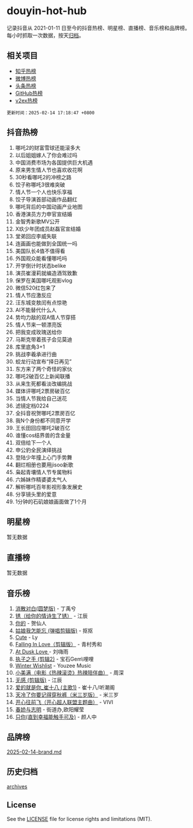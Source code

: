 # douyin-hot-hub

记录抖音从 2021-01-11 日至今的抖音热榜、明星榜、直播榜、音乐榜和品牌榜。每小时抓取一次数据，按天[归档](archives)。

## 相关项目

- [知乎热榜](https://github.com/lonnyzhang423/zhihu-hot-hub)
- [微博热榜](https://github.com/lonnyzhang423/weibo-hot-hub)
- [头条热榜](https://github.com/lonnyzhang423/toutiao-hot-hub)
- [GitHub热榜](https://github.com/lonnyzhang423/github-hot-hub)
- [v2ex热榜](https://github.com/lonnyzhang423/v2ex-hot-hub)


`更新时间：2025-02-14 17:18:47 +0800`

## 抖音热榜

1. 哪吒2的财富雪球还能滚多大
1. 以后姐姐嫁人了你会难过吗
1. 中国消费市场为各国提供巨大机遇
1. 原来男生情人节也喜欢收花啊
1. 30秒看哪吒2的冲榜之路
1. 饺子称哪吒3很难突破
1. 情人节一个人也快乐享福
1. 饺子导演首部动画作品翻红
1. 哪吒背后的中国动画产业地图
1. 香港演员方力申官宣结婚
1. 金智秀新歌MV公开
1. X玖少年团成员赵磊官宣结婚
1. 堂弟回应李威失联
1. 连画画也能做到全国统一吗
1. 美国队长4值不值得看
1. 外国观众能看懂哪吒吗
1. 开学倒计时状态belike
1. 演员崔漫莉就编造酒驾致歉
1. 保罗在美国哪吒观影vlog
1. 微信520红包来了
1. 情人节应激反应
1. 汪东城变敖闰有点惊艳
1. AI不能替代什么人
1. 势均力敌的双A情人节穿搭
1. 情人节来一顿漂亮饭
1. 把我变成玫瑰送给你
1. 马斯克带着孩子会见莫迪
1. 库里底角3+1
1. 挑战李羲承进行曲
1. 蛟龙行动宣布“择日再见”
1. 东方来了两个奇怪的家伙
1. 哪吒2破百亿上新闻联播
1. 从来生死都看淡改编挑战
1. 媒体评哪吒2票房破百亿
1. 当情人节我给自己送花
1. 滤镜定档0224
1. 全抖音祝贺哪吒2票房百亿
1. 我N个身份都不同意开学
1. 王长田回应哪吒2破百亿
1. 谁懂cos结界兽的含金量
1. 双倍给下一个人
1. 申公豹全民演绎挑战
1. 登陆少年撞上心门手势舞
1. 翻烂相册也要用jisoo新歌
1. 枭起青壤情人节专属物料
1. 六姊妹作精婆婆太气人
1. 解析哪吒百年影视形象发展史
1. 分享镜头里的爱意
1. 1分钟的石矶娘娘画面做了1个月

## 明星榜

暂无数据

## 直播榜

暂无数据

## 音乐榜

1. [消散对白(圆梦版)](https://sf5-hl-cdn-tos.douyinstatic.com/obj/tos-cn-ve-2774/og4jB5I5IizzoZVAAAzWgBMAsMDWoArfwBOiFs) - 丁禹兮
1. [锈（给你的情诗生了锈）](https://sf5-hl-cdn-tos.douyinstatic.com/obj/tos-cn-ve-2774/o8a1PBtVqIYbPEGK6e5A4egedVMdm3fCIz6bbE) - 江辰
1. [你的](https://sf6-cdn-tos.douyinstatic.com/obj/tos-cn-ve-2774/oYuIeKf42jB7sEV6B2upMdpYAgfrQWj0FeRegh) - 贺仙人
1. [姑娘我怎能忘 (弹唱剪辑版)](https://sf5-hl-cdn-tos.douyinstatic.com/obj/tos-cn-ve-2774/okamwrBGEMz6illuEofAsMV4yzF5tVWbBiA5AI) - 抠抠
1. [Cute](https://sf5-hl-cdn-tos.douyinstatic.com/obj/tos-cn-ve-2774/o4IbIzHWKAAB4wsS5qMBRiiAlEBGTpQRNfFvuo) - Ly
1. [Falling In Love（剪辑版）](https://sf5-hl-cdn-tos.douyinstatic.com/obj/tos-cn-ve-2774/o8ajpA8zzgBPahbBIO8AcKGBLJezFCRd1wfP9f) - 青村秀和
1. [ At Dusk  Love ](https://sf5-hl-cdn-tos.douyinstatic.com/obj/tos-cn-ve-2774/o8CrpCf5CaYgI4ZrtQgMQAFEfuGqNnRSDQAPBc) - 刘嗨雨
1. [执子之手 (剪辑2)](https://sf5-hl-cdn-tos.douyinstatic.com/obj/tos-cn-ve-2774/oUoZLQjCc31XzqsBnBQUNgeKtYPBcgbFDwtfcu) - 宝石Gem\哩哩
1. [Winter Wishlist](https://sf5-hl-cdn-tos.douyinstatic.com/obj/tos-cn-ve-2774/oIIgUOeamCFCVAzxN6MFRLIBlLGpUqQxeeHrLE) - Youzee Music
1. [小美满（电影《热辣滚烫》热辣陪伴曲）](https://sf5-hl-cdn-tos.douyinstatic.com/obj/tos-cn-ve-2774/o0GAn2lSgfZIDUgtevCGDQYnFg4CwnrBaxbTZL) - 周深
1. [无感 (剪辑版)](https://sf5-hl-cdn-tos.douyinstatic.com/obj/tos-cn-ve-2774/o0eIsUzJBDlQaQFC5OFlgbMEZC1TFYBftOBn6p) - 江辰
1. [爱的就是你_崔十八 (主歌1)](https://sf5-hl-cdn-tos.douyinstatic.com/obj/tos-cn-ve-2774/oI5BO5DhFZ6UTcNCnZaOCBLtZ7WIMQGfgnXf5E) - 崔十八/听潮阁
1. [天冷了你要记得穿秋裤（米三岁版）](https://sf5-hl-cdn-tos.douyinstatic.com/obj/tos-cn-ve-2774/oQlIwVIDWiZ6BQilAorS7MA0AgCkQDvcZAdm1) - 米三岁
1. [开心往前飞（开心超人联盟主题曲）](https://sf5-hl-cdn-tos.douyinstatic.com/obj/tos-cn-ve-2774/9d8fb7c82cf1421fb93a9fe925275e0a) - VIVI
1. [春娇与志明](https://sf5-hl-cdn-tos.douyinstatic.com/obj/tos-cn-ve-2774/e530d8fceb7044b39707d7f9ff54add1) - 街道办,欧阳耀莹
1. [只你(直到幸福能触手可及)](https://sf5-hl-cdn-tos.douyinstatic.com/obj/tos-cn-ve-2774/o0lBkRDzFTeaVSUz3ZZSCBVtZ5DIMQGfgmEAuE) - 颜人中

## 品牌榜

[2025-02-14-brand.md](archives/2025-02-14-brand.md)

## 历史归档

[archives](archives)

## License

See the [LICENSE](LICENSE) file for license rights and limitations (MIT).
